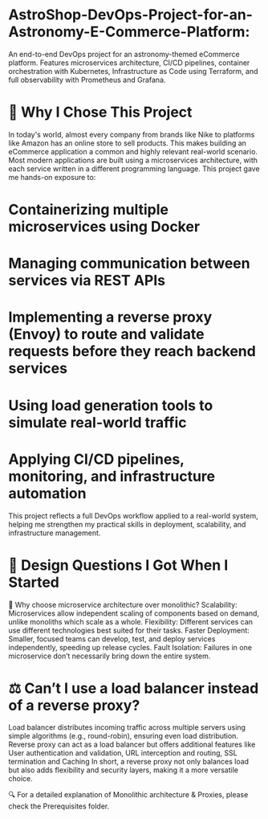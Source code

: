 # AstroShop-DevOps-Project-for-an-Astronomy-E-Commerce-Platform:
An end-to-end DevOps project for an astronomy-themed eCommerce platform. Features microservices architecture, CI/CD pipelines, container orchestration with Kubernetes, Infrastructure as Code using Terraform, and full observability with Prometheus and Grafana.

# 🧠 Why I Chose This Project
In today's world, almost every company  from brands like Nike to platforms like Amazon has an online store to sell products. This makes building an eCommerce application a common and highly relevant real-world scenario. Most modern applications are built using a microservices architecture, with each service written in a different programming language. This project gave me hands-on exposure to:
# Containerizing multiple microservices using Docker
# Managing communication between services via REST APIs
# Implementing a reverse proxy (Envoy) to route and validate requests before they reach backend services
# Using load generation tools to simulate real-world traffic
# Applying CI/CD pipelines, monitoring, and infrastructure automation

This project reflects a full DevOps workflow applied to a real-world system, helping me strengthen my practical skills in deployment, scalability, and infrastructure management.
 
# 🎨 Design Questions I Got When I Started
🤔 Why choose microservice architecture over monolithic?
Scalability: Microservices allow independent scaling of components based on demand, unlike monoliths which scale as a whole.
Flexibility: Different services can use different technologies best suited for their tasks.
Faster Deployment: Smaller, focused teams can develop, test, and deploy services independently, speeding up release cycles.
Fault Isolation: Failures in one microservice don’t necessarily bring down the entire system.

# ⚖️ Can’t I use a load balancer instead of a reverse proxy?
Load balancer distributes incoming traffic across multiple servers using simple algorithms (e.g., round-robin), ensuring even load distribution.
Reverse proxy can act as a load balancer but offers additional features like User authentication and validation, URL interception and routing, SSL termination
and Caching
In short, a reverse proxy not only balances load but also adds flexibility and security layers, making it a more versatile choice.

🔍 For a detailed explanation of Monolithic architecture & Proxies, please check the Prerequisites folder.




